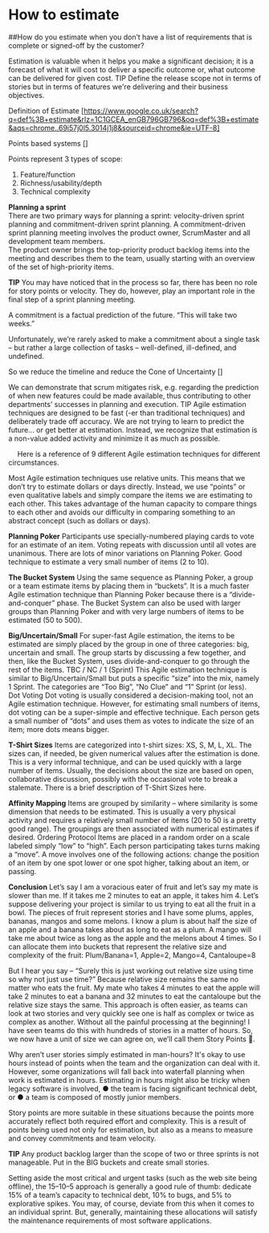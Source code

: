  
How to estimate
=======

##How do you estimate when you don’t have a list of requirements that is complete or signed-off by the customer?  

Estimation is valuable when it helps you make a significant decision; it is a forecast of what it will cost to deliver a specific outcome or, what outcome can be delivered for given cost.
TIP Define the release scope not in terms of stories but in terms of features we're delivering and their business objectives.  

Definition of Estimate [https://www.google.co.uk/search?q=def%3B+estimate&rlz=1C1GCEA_enGB796GB796&oq=def%3B+estimate&aqs=chrome..69i57j0l5.3014j1j8&sourceid=chrome&ie=UTF-8]

Points based systems []

Points represent 3 types of scope: 
1. Feature/function 
2. Richness/usability/depth 
3. Technical complexity 

**Planning a sprint**  	
There are two primary ways for planning a sprint: velocity-driven sprint planning and commitment-driven sprint planning. 
A commitment-driven sprint planning meeting involves the product owner, ScrumMaster and all development team members.   
The product owner brings the top-priority product backlog items into the meeting and describes them to the team, usually 
starting with an overview of the set of high-priority items.


**TIP** You may have noticed that in the process so far, there has been no role for story points or velocity. 
They do, however, play an important role in the final step of a sprint planning meeting.  

A commitment is a factual prediction of the future.  “This will take two weeks.”   

Unfortunately, we’re rarely asked to make a commitment about a single task – but rather a large collection of tasks – 
well-defined, ill-defined, and undefined.

So we reduce the timeline and reduce the Cone of Uncertainty []
 

We can demonstrate that scrum mitigates risk, e.g. regarding the prediction of when new features could be made available, thus contributing to other departments’ successes in planning and execution. 
TIP Agile estimation techniques are designed to be fast (-er than traditional techniques) and deliberately trade off accuracy.  We are not trying to learn to predict the future… or get better at estimation. Instead, we recognize that estimation is a non-value added activity and minimize it as much as possible.

 
Here is a reference of 9 different Agile estimation techniques for different circumstances.

Most Agile estimation techniques use relative units.  This means that we don’t try to estimate dollars or days directly.  Instead, we use “points” or even qualitative labels and simply compare the items we are estimating to each other.  This takes advantage of the human capacity to compare things to each other and avoids our difficulty in comparing something to an abstract concept (such as dollars or days).

**Planning Poker**
Participants use specially-numbered playing cards to vote for an estimate of an item.  Voting repeats with discussion until all votes are unanimous.  There are lots of minor variations on Planning Poker.  Good technique to estimate a very small number of items (2 to 10).

**The Bucket System**
Using the same sequence as Planning Poker, a group or a team estimate items by placing them in “buckets”.  It is a much faster Agile estimation technique than Planning Poker because there is a “divide-and-conquer” phase.  The Bucket System can also be used with larger groups than Planning Poker and with very large numbers of items to be estimated (50 to 500).

**Big/Uncertain/Small**
For super-fast Agile estimation, the items to be estimated are simply placed by the group in one of three categories: big, uncertain and small.  The group starts by discussing a few together, and then, like the Bucket System, uses divide-and-conquer to go through the rest of the items.
TBC / NC / 1 (Sprint)
This Agile estimation technique is similar to Big/Uncertain/Small but puts a specific “size” into the mix, namely 1 Sprint.  The categories are “Too Big”, “No Clue” and “1” Sprint (or less).  
Dot Voting
Dot voting is usually considered a decision-making tool, not an Agile estimation technique.  However, for estimating small numbers of items, dot voting can be a super-simple and effective technique.  Each person gets a small number of “dots” and uses them as votes to indicate the size of an item; more dots means bigger.

**T-Shirt Sizes**
Items are categorized into t-shirt sizes: XS, S, M, L, XL.  The sizes can, if needed, be given numerical values after the estimation is done.  This is a very informal technique, and can be used quickly with a large number of items.  Usually, the decisions about the size are based on open, collaborative discussion, possibly with the occasional vote to break a stalemate.  There is a brief description of T-Shirt Sizes here.


**Affinity Mapping**
Items are grouped by similarity – where similarity is some dimension that needs to be estimated.  This is usually a very physical activity and requires a relatively small number of items (20 to 50 is a pretty good range).  The groupings are then associated with numerical estimates if desired.
Ordering Protocol
Items are placed in a random order on a scale labeled simply “low” to “high”.  Each person participating takes turns making a “move”.  A move involves one of the following actions: change the position of an item by one spot lower or one spot higher, talking about an item, or passing.

**Conclusion**
Let’s say I am a voracious eater of fruit and let’s say my mate is slower than me. If it takes me 2 minutes to eat an apple, it takes him 4. Let’s suppose delivering your project is similar to us trying to eat all the fruit in a bowl. The pieces of fruit represent stories and I have some plums, apples, bananas, mangos and some melons. I know a plum is about half the size of an apple and a banana takes about as long to eat as a plum. A mango will take me about twice as long as the apple and the melons about 4 times. So I can allocate them into buckets that represent the relative size and complexity of the fruit: 
Plum/Banana=1, 
Apple=2, 
Mango=4, 
Cantaloupe=8 

But I hear you say – “Surely this is just working out relative size using time so why not just use time?”
Because relative size remains the same no matter who eats the fruit. My mate who takes 4 minutes to eat the apple will take 2 minutes to eat a banana and 32 minutes to eat the cantaloupe but the relative size stays the same. This approach is often easier, as teams can look at two stories and very quickly see one is half as complex or twice as complex as another. Without all the painful processing at the beginning! I have seen teams do this with hundreds of stories in a matter of hours. So, we now have a unit of size we can agree on, we’ll call them Story Points .

Why aren’t user stories simply estimated in man-hours? It's okay to use hours instead of points when the team and the organization can deal with it. However, some organizations will fall back into waterfall planning when work
is estimated in hours.
Estimating in hours might also be tricky when legacy software is involved,
● the team is facing significant technical debt, or
● a team is composed of mostly junior members. 

Story points are more suitable in these situations because the points more
accurately reflect both required effort and complexity. This is a result of points
being used not only for estimation, but also as a means to measure and convey
commitments and team velocity.


**TIP** Any product backlog larger than the scope of two or three sprints is not
manageable. Put in the BIG buckets and create small stories.


Setting aside the most critical and urgent tasks (such as the web site being offline),
the 15–10–5 approach is generally a good rule of thumb: dedicate 15% of a team’s
capacity to technical debt, 10% to bugs, and 5% to explorative spikes. You may,
of course, deviate from this when it comes to an individual sprint. But, generally,
maintaining these allocations will satisfy the maintenance requirements of most
software applications.
